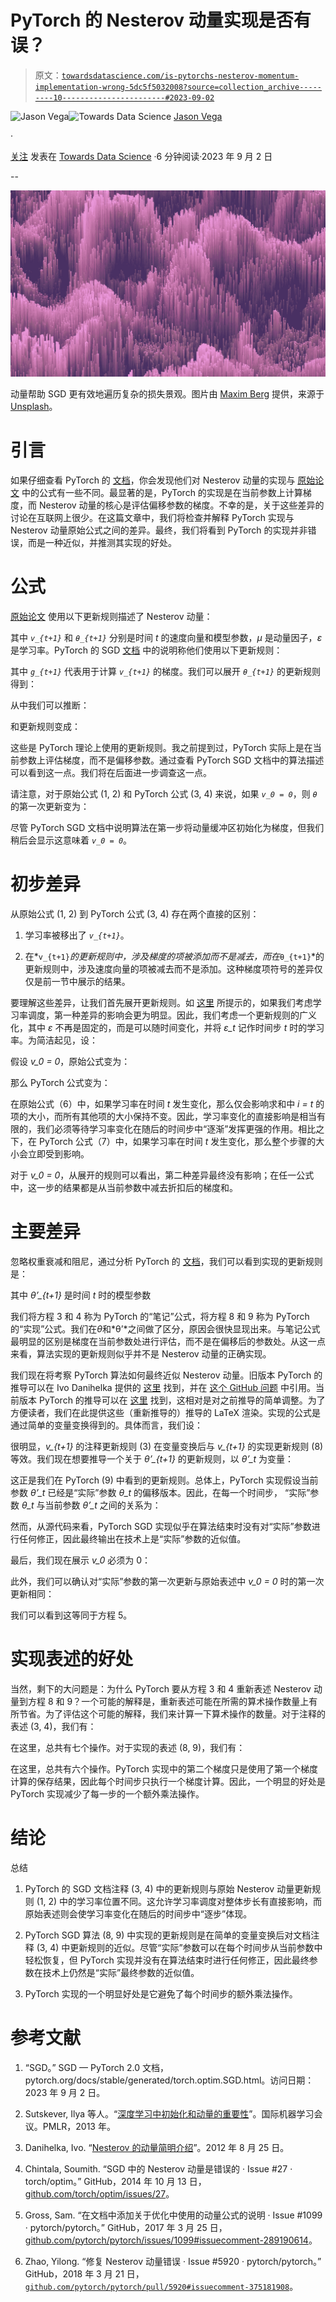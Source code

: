 # PyTorch 的 Nesterov 动量实现是否有误？

> 原文：[`towardsdatascience.com/is-pytorchs-nesterov-momentum-implementation-wrong-5dc5f5032008?source=collection_archive---------10-----------------------#2023-09-02`](https://towardsdatascience.com/is-pytorchs-nesterov-momentum-implementation-wrong-5dc5f5032008?source=collection_archive---------10-----------------------#2023-09-02)

[](https://medium.com/@jasonvega14?source=post_page-----5dc5f5032008--------------------------------)![Jason Vega](https://medium.com/@jasonvega14?source=post_page-----5dc5f5032008--------------------------------)[](https://towardsdatascience.com/?source=post_page-----5dc5f5032008--------------------------------)![Towards Data Science](https://towardsdatascience.com/?source=post_page-----5dc5f5032008--------------------------------) [Jason Vega](https://medium.com/@jasonvega14?source=post_page-----5dc5f5032008--------------------------------)

·

[关注](https://medium.com/m/signin?actionUrl=https%3A%2F%2Fmedium.com%2F_%2Fsubscribe%2Fuser%2Fa9932c231079&operation=register&redirect=https%3A%2F%2Ftowardsdatascience.com%2Fis-pytorchs-nesterov-momentum-implementation-wrong-5dc5f5032008&user=Jason+Vega&userId=a9932c231079&source=post_page-a9932c231079----5dc5f5032008---------------------post_header-----------) 发表在 [Towards Data Science](https://towardsdatascience.com/?source=post_page-----5dc5f5032008--------------------------------) ·6 分钟阅读·2023 年 9 月 2 日[](https://medium.com/m/signin?actionUrl=https%3A%2F%2Fmedium.com%2F_%2Fvote%2Ftowards-data-science%2F5dc5f5032008&operation=register&redirect=https%3A%2F%2Ftowardsdatascience.com%2Fis-pytorchs-nesterov-momentum-implementation-wrong-5dc5f5032008&user=Jason+Vega&userId=a9932c231079&source=-----5dc5f5032008---------------------clap_footer-----------)

--

[](https://medium.com/m/signin?actionUrl=https%3A%2F%2Fmedium.com%2F_%2Fbookmark%2Fp%2F5dc5f5032008&operation=register&redirect=https%3A%2F%2Ftowardsdatascience.com%2Fis-pytorchs-nesterov-momentum-implementation-wrong-5dc5f5032008&source=-----5dc5f5032008---------------------bookmark_footer-----------)![](img/0e58bb7374f65a47beb941d924f19ba1.png)

动量帮助 SGD 更有效地遍历复杂的损失景观。图片由 [Maxim Berg](https://unsplash.com/@maxberg?utm_source=medium&utm_medium=referral) 提供，来源于 [Unsplash](https://unsplash.com/?utm_source=medium&utm_medium=referral)。

# 引言

如果仔细查看 PyTorch 的 [文档](https://pytorch.org/docs/stable/generated/torch.optim.SGD.html)，你会发现他们对 Nesterov 动量的实现与 [原始论文](http://proceedings.mlr.press/v28/sutskever13.pdf) 中的公式有一些不同。最显著的是，PyTorch 的实现是在当前参数上计算梯度，而 Nesterov 动量的核心是评估偏移参数的梯度。不幸的是，关于这些差异的讨论在互联网上很少。在这篇文章中，我们将检查并解释 PyTorch 实现与 Nesterov 动量原始公式之间的差异。最终，我们将看到 PyTorch 的实现并非错误，而是一种近似，并推测其实现的好处。

# 公式

[原始论文](http://proceedings.mlr.press/v28/sutskever13.pdf) 使用以下更新规则描述了 Nesterov 动量：

其中 *`v_{t+1}`* 和 *`θ_{t+1}`* 分别是时间 *t* 的速度向量和模型参数，*μ* 是动量因子，*ε* 是学习率。PyTorch 的 SGD [文档](https://pytorch.org/docs/stable/generated/torch.optim.SGD.html) 中的说明称他们使用以下更新规则：

其中 *`g_{t+1}`* 代表用于计算 *`v_{t+1}`* 的梯度。我们可以展开 *`θ_{t+1}`* 的更新规则得到：

从中我们可以推断：

和更新规则变成：

这些是 PyTorch 理论上使用的更新规则。我之前提到过，PyTorch 实际上是在当前参数上评估梯度，而不是偏移参数。通过查看 PyTorch SGD 文档中的算法描述可以看到这一点。我们将在后面进一步调查这一点。

请注意，对于原始公式 (1, 2) 和 PyTorch 公式 (3, 4) 来说，如果 *`v_0 = 0`*，则 *`θ`* 的第一次更新变为：

尽管 PyTorch SGD 文档中说明算法在第一步将动量缓冲区初始化为梯度，但我们稍后会显示这意味着 *`v_0 = 0`*。

# 初步差异

从原始公式 (1, 2) 到 PyTorch 公式 (3, 4) 存在两个直接的区别：

1.  学习率被移出了 *`v_{t+1}`*。

1.  在*`v_{t+1}`*的更新规则中，涉及梯度的项被添加而不是减去，而在*`θ_{t+1}`*的更新规则中，涉及速度向量的项被减去而不是添加。这种梯度项符号的差异仅仅是前一节中展示的结果。

要理解这些差异，让我们首先展开更新规则。如 [这里](https://github.com/pytorch/pytorch/issues/1099#issuecomment-289190614) 所提示的，如果我们考虑学习率调度，第一种差异的影响会更为明显。因此，我们考虑一个更新规则的广义化，其中 *ε* 不再是固定的，而是可以随时间变化，并将 *ε_t* 记作时间步 *t* 时的学习率。为简洁起见，设：

假设 *v_0 = 0*，原始公式变为：

那么 PyTorch 公式变为：

在原始公式（6）中，如果学习率在时间 *t* 发生变化，那么仅会影响求和中 *i = t* 的项的大小，而所有其他项的大小保持不变。因此，学习率变化的直接影响是相当有限的，我们必须等待学习率变化在随后的时间步中“逐渐”发挥更强的作用。相比之下，在 PyTorch 公式（7）中，如果学习率在时间 *t* 发生变化，那么整个步骤的大小会立即受到影响。

对于 *v_0 = 0*，从展开的规则可以看出，第二种差异最终没有影响；在任一公式中，这一步的结果都是从当前参数中减去折扣后的梯度和。

# 主要差异

忽略权重衰减和阻尼，通过分析 PyTorch 的 [文档](https://pytorch.org/docs/stable/generated/torch.optim.SGD.html)，我们可以看到实现的更新规则是：

其中 *θ’_{t+1}* 是时间 *t* 时的模型参数

我们将方程 3 和 4 称为 PyTorch 的“笔记”公式，将方程 8 和 9 称为 PyTorch 的“实现”公式。我们在*θ*和*θ’*之间做了区分，原因会很快显现出来。与笔记公式最明显的区别是梯度在当前参数处进行评估，而不是在偏移后的参数处。从这一点来看，算法实现的更新规则似乎并不是 Nesterov 动量的正确实现。

我们现在将考察 PyTorch 算法如何最终近似 Nesterov 动量。旧版本 PyTorch 的推导可以在 Ivo Danihelka 提供的 [这里](https://github.com/fidlej/optim/raw/master/dok/nesterov_simple.pdf) 找到，并在 [这个 GitHub 问题](https://github.com/torch/optim/issues/27) 中引用。当前版本 PyTorch 的推导可以在 [这里](https://github.com/pytorch/pytorch/pull/5920#issuecomment-375181908) 找到，这相对是对之前推导的简单调整。为了方便读者，我们在此提供这些（重新推导的）推导的 LaTeX 渲染。实现的公式是通过简单的变量变换得到的。具体而言，我们设：

很明显，*v_{t+1}* 的注释更新规则 (3) 在变量变换后与 *v_{t+1}* 的实现更新规则 (8) 等效。我们现在想要推导一个关于 *θ’_{t+1}* 的更新规则，以 *θ’_t* 为变量：

这正是我们在 PyTorch (9) 中看到的更新规则。总体上，PyTorch 实现假设当前参数 *θ’_t* 已经是“实际”参数 *θ_t* 的偏移版本。因此，在每一个时间步， “实际”参数 *θ_t* 与当前参数 *θ’_t* 之间的关系为：

然而，从源代码来看，PyTorch SGD 实现似乎在算法结束时没有对“实际”参数进行任何修正，因此最终输出在技术上是“实际”参数的近似值。

最后，我们现在展示 *v_0* 必须为 0：

此外，我们可以确认对“实际”参数的第一次更新与原始表述中 *v_0 = 0* 时的第一次更新相同：

我们可以看到这等同于方程 5。

# 实现表述的好处

当然，剩下的大问题是：为什么 PyTorch 要从方程 3 和 4 重新表述 Nesterov 动量到方程 8 和 9？一个可能的解释是，重新表述可能在所需的算术操作数量上有所节省。为了评估这个可能的解释，我们来计算一下算术操作的数量。对于注释的表述 (3, 4)，我们有：

在这里，总共有七个操作。对于实现的表述 (8, 9)，我们有：

在这里，总共有六个操作。PyTorch 实现中的第二个梯度只是使用了第一个梯度计算的保存结果，因此每个时间步只执行一个梯度计算。因此，一个明显的好处是 PyTorch 实现减少了每一步的一个额外乘法操作。

# 结论

总结

1.  PyTorch 的 SGD 文档注释 (3, 4) 中的更新规则与原始 Nesterov 动量更新规则 (1, 2) 中的学习率位置不同。这允许学习率调度对整体步长有直接影响，而原始表述则会使学习率变化在随后的时间步中“逐步”体现。

1.  PyTorch SGD 算法 (8, 9) 中实现的更新规则是在简单的变量变换后对文档注释 (3, 4) 中更新规则的近似。尽管“实际”参数可以在每个时间步从当前参数中轻松恢复，但 PyTorch 实现并没有在算法结束时进行任何修正，因此最终参数在技术上仍然是“实际”最终参数的近似值。

1.  PyTorch 实现的一个明显好处是它避免了每个时间步的额外乘法操作。

# 参考文献

1.  “SGD。” SGD — PyTorch 2.0 文档，pytorch.org/docs/stable/generated/torch.optim.SGD.html。访问日期：2023 年 9 月 2 日。

1.  Sutskever, Ilya 等人。“[深度学习中初始化和动量的重要性](http://proceedings.mlr.press/v28/sutskever13.pdf)”。国际机器学习会议。PMLR，2013 年。

1.  Danihelka, Ivo. “[Nesterov 的动量简明介绍](https://github.com/fidlej/optim/raw/master/dok/nesterov_simple.pdf)”。2012 年 8 月 25 日。

1.  Chintala, Soumith. “SGD 中的 Nesterov 动量是错误的 · Issue #27 · torch/optim。” GitHub，2014 年 10 月 13 日，[github.com/torch/optim/issues/27](https://github.com/torch/optim/issues/27)。

1.  Gross, Sam. “在文档中添加关于优化中使用的动量公式的说明 · Issue #1099 · pytorch/pytorch。” GitHub，2017 年 3 月 25 日，[github.com/pytorch/pytorch/issues/1099#issuecomment-289190614](https://github.com/pytorch/pytorch/issues/1099#issuecomment-289190614)。

1.  Zhao, Yilong. “修复 Nesterov 动量错误 · Issue #5920 · pytorch/pytorch。” GitHub，2018 年 3 月 21 日，[`github.com/pytorch/pytorch/pull/5920#issuecomment-375181908`](https://github.com/pytorch/pytorch/pull/5920#issuecomment-375181908)。
